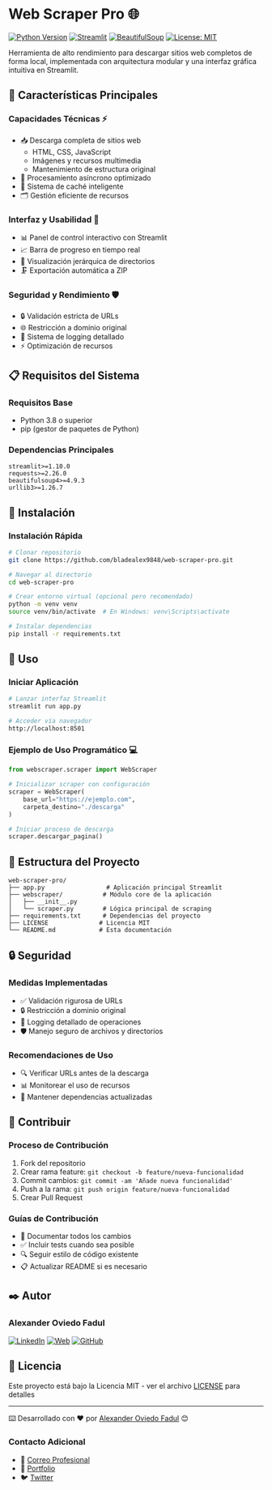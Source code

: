 # Web Scraper Pro 🌐

[![Python Version](https://img.shields.io/badge/Python-3.8%2B-blue?style=for-the-badge&logo=python&logoColor=white&labelColor=101010)](https://python.org)
[![Streamlit](https://img.shields.io/badge/Streamlit-App-FF4B4B?style=for-the-badge&logo=streamlit&logoColor=white&labelColor=101010)](https://streamlit.io)
[![BeautifulSoup](https://img.shields.io/badge/BeautifulSoup-4-4B8BBE?style=for-the-badge&logo=python&logoColor=white&labelColor=101010)](https://www.crummy.com/software/BeautifulSoup/)
[![License: MIT](https://img.shields.io/badge/License-MIT-yellow.svg?style=for-the-badge&labelColor=101010)](https://opensource.org/licenses/MIT)

Herramienta de alto rendimiento para descargar sitios web completos de forma local, implementada con arquitectura modular y una interfaz gráfica intuitiva en Streamlit.

## 🚀 Características Principales

### Capacidades Técnicas ⚡
- 📥 Descarga completa de sitios web
  - HTML, CSS, JavaScript
  - Imágenes y recursos multimedia
  - Mantenimiento de estructura original
- 🔄 Procesamiento asíncrono optimizado
- 💾 Sistema de caché inteligente
- 🗂️ Gestión eficiente de recursos

### Interfaz y Usabilidad 🎯
- 📊 Panel de control interactivo con Streamlit
- 📈 Barra de progreso en tiempo real
- 📁 Visualización jerárquica de directorios
- 🗜️ Exportación automática a ZIP

### Seguridad y Rendimiento 🛡️
- 🔒 Validación estricta de URLs
- 🌐 Restricción a dominio original
- 📝 Sistema de logging detallado
- ⚡ Optimización de recursos

## 📋 Requisitos del Sistema

### Requisitos Base
- Python 3.8 o superior
- pip (gestor de paquetes de Python)

### Dependencias Principales
```plaintext
streamlit>=1.10.0
requests>=2.26.0
beautifulsoup4>=4.9.3
urllib3>=1.26.7
```

## 🔧 Instalación

### Instalación Rápida
```bash
# Clonar repositorio
git clone https://github.com/bladealex9848/web-scraper-pro.git

# Navegar al directorio
cd web-scraper-pro

# Crear entorno virtual (opcional pero recomendado)
python -m venv venv
source venv/bin/activate  # En Windows: venv\Scripts\activate

# Instalar dependencias
pip install -r requirements.txt
```

## 🚀 Uso

### Iniciar Aplicación
```bash
# Lanzar interfaz Streamlit
streamlit run app.py

# Acceder vía navegador
http://localhost:8501
```

### Ejemplo de Uso Programático 💻
```python
from webscraper.scraper import WebScraper

# Inicializar scraper con configuración
scraper = WebScraper(
    base_url="https://ejemplo.com",
    carpeta_destino="./descarga"
)

# Iniciar proceso de descarga
scraper.descargar_pagina()
```

## 📁 Estructura del Proyecto

```plaintext
web-scraper-pro/
├── app.py                 # Aplicación principal Streamlit
├── webscraper/           # Módulo core de la aplicación
│   ├── __init__.py
│   └── scraper.py        # Lógica principal de scraping
├── requirements.txt      # Dependencias del proyecto
├── LICENSE              # Licencia MIT
└── README.md            # Esta documentación
```

## 🔒 Seguridad

### Medidas Implementadas
- ✅ Validación rigurosa de URLs
- 🔒 Restricción a dominio original
- 📝 Logging detallado de operaciones
- 🛡️ Manejo seguro de archivos y directorios

### Recomendaciones de Uso
- 🔍 Verificar URLs antes de la descarga
- 📊 Monitorear el uso de recursos
- 🔐 Mantener dependencias actualizadas

## 🤝 Contribuir

### Proceso de Contribución
1. Fork del repositorio
2. Crear rama feature: `git checkout -b feature/nueva-funcionalidad`
3. Commit cambios: `git commit -am 'Añade nueva funcionalidad'`
4. Push a la rama: `git push origin feature/nueva-funcionalidad`
5. Crear Pull Request

### Guías de Contribución
- 📝 Documentar todos los cambios
- ✅ Incluir tests cuando sea posible
- 🔍 Seguir estilo de código existente
- 📋 Actualizar README si es necesario

## ✒️ Autor

### Alexander Oviedo Fadul
[![LinkedIn](https://img.shields.io/badge/LinkedIn-Alexander_Oviedo-0077B5?style=for-the-badge&logo=linkedin&logoColor=white&labelColor=101010)](https://www.linkedin.com/in/alexander-oviedo-fadul/)
[![Web](https://img.shields.io/badge/Web-alexanderoviedofadul.dev-14a1f0?style=for-the-badge&logo=dev.to&logoColor=white&labelColor=101010)](https://alexanderoviedofadul.dev)
[![GitHub](https://img.shields.io/badge/GitHub-bladealex9848-14a1f0?style=for-the-badge&logo=github&logoColor=white&labelColor=101010)](https://github.com/bladealex9848)

## 📄 Licencia

Este proyecto está bajo la Licencia MIT - ver el archivo [LICENSE](LICENSE) para detalles

---

⌨️ Desarrollado con ❤️ por [Alexander Oviedo Fadul](https://github.com/bladealex9848) 😊

### Contacto Adicional
- 📧 [Correo Profesional](mailto:info@alexanderoviedofadul.dev)
- 💼 [Portfolio](https://alexanderoviedofadul.dev)
- 🐦 [Twitter](https://twitter.com/alexanderofadul)
